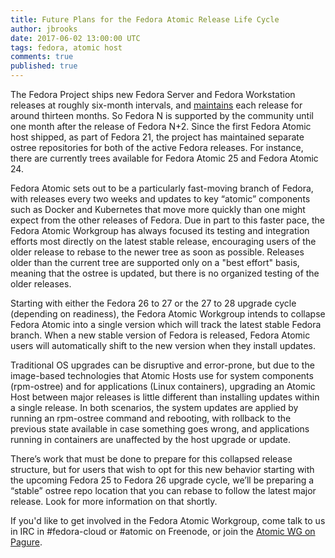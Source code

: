 ```yaml
---
title: Future Plans for the Fedora Atomic Release Life Cycle
author: jbrooks
date: 2017-06-02 13:00:00 UTC
tags: fedora, atomic host
comments: true
published: true
---
```


The Fedora Project ships new Fedora Server and Fedora Workstation releases at roughly six-month intervals, and [maintains](https://fedoraproject.org/wiki/Fedora_Release_Life_Cycle) each release for around thirteen months. So Fedora N is supported by the community until one month after the release of Fedora N+2. Since the first Fedora Atomic host shipped, as part of Fedora 21, the project has maintained separate ostree repositories for both of the active Fedora releases. For instance, there are currently trees available for Fedora Atomic 25 and Fedora Atomic 24.

Fedora Atomic sets out to be a particularly fast-moving branch of Fedora, with releases every two weeks and updates to key “atomic” components such as Docker and Kubernetes that move more quickly than one might expect from the other releases of Fedora. Due in part to this faster pace, the Fedora Atomic Workgroup has always focused its testing and integration efforts most directly on the latest stable release, encouraging users of the older release to rebase to the newer tree as soon as possible. Releases older than the current tree are supported only on a "best effort" basis, meaning that the ostree is updated, but there is no organized testing of the older releases.

Starting with either the Fedora 26 to 27 or the 27 to 28 upgrade cycle (depending on readiness), the Fedora Atomic Workgroup intends to collapse Fedora Atomic into a single version which will track the latest stable Fedora branch. When a new stable version of Fedora is released, Fedora Atomic users will automatically shift to the new version when they install updates.

Traditional OS upgrades can be disruptive and error-prone, but due to the image-based technologies that Atomic Hosts use for system components (rpm-ostree) and for applications (Linux containers), upgrading an Atomic Host between major releases is little different than installing updates within a single release. In both scenarios, the system updates are applied by running an rpm-ostree command and rebooting, with rollback to the previous state available in case something goes wrong, and applications running in containers are unaffected by the host upgrade or update.

There’s work that must be done to prepare for this collapsed release structure, but for users that wish to opt for this new behavior starting with the upcoming Fedora 25 to Fedora 26 upgrade cycle, we’ll be preparing a “stable” ostree repo location that you can rebase to follow the latest major release. Look for more information on that shortly.

If you'd like to get involved in the Fedora Atomic Workgroup, come talk to us in IRC in #fedora-cloud or #atomic on Freenode, or join the [Atomic WG on Pagure](https://pagure.io/atomic-wg).
